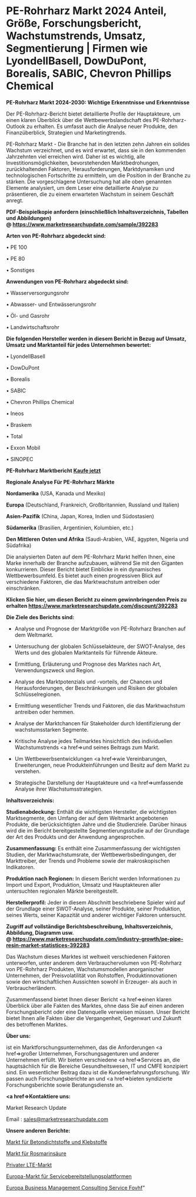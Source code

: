 # PE-Rohrharz Markt 2024 Anteil, Größe, Forschungsbericht, Wachstumstrends, Umsatz, Segmentierung | Firmen wie LyondellBasell, DowDuPont, Borealis, SABIC, Chevron Phillips Chemical

<strong>PE-Rohrharz Markt 2024-2030: Wichtige Erkenntnisse und Erkenntnisse</strong>

Der PE-Rohrharz-Bericht bietet detaillierte Profile der Hauptakteure, um einen klaren Überblick über die Wettbewerbslandschaft des PE-Rohrharz-Outlook zu erhalten. Es umfasst auch die Analyse neuer Produkte, den Finanzüberblick, Strategien und Marketingtrends.

PE-Rohrharz Markt - Die Branche hat in den letzten zehn Jahren ein solides Wachstum verzeichnet, und es wird erwartet, dass sie in den kommenden Jahrzehnten viel erreichen wird. Daher ist es wichtig, alle Investitionsmöglichkeiten, bevorstehenden Marktbedrohungen, zurückhaltenden Faktoren, Herausforderungen, Marktdynamiken und technologischen Fortschritte zu ermitteln, um die Position in der Branche zu stärken. Die vorgeschlagene Untersuchung hat alle oben genannten Elemente analysiert, um dem Leser eine detaillierte Analyse zu präsentieren, die zu einem erwarteten Wachstum in seinem Geschäft anregt.

<strong><b>PDF-Beispielkopie anfordern (einschließlich Inhaltsverzeichnis, Tabellen und Abbildungen) @ </b></strong><strong><a href=https://www.marketresearchupdate.com/sample/392283><strong>https://www.marketresearchupdate.com/sample/392283</u></a></strong></strong>

<strong>Arten von PE-Rohrharz abgedeckt sind:</strong>

• PE 100

• PE 80

• Sonstiges

<strong>Anwendungen von PE-Rohrharz abgedeckt sind:</strong>

• Wasserversorgungsrohr

• Abwasser- und Entwässerungsrohr

• Öl- und Gasrohr

• Landwirtschaftsrohr

<strong>Die folgenden Hersteller werden in diesem Bericht in Bezug auf Umsatz, Umsatz und Marktanteil für jedes Unternehmen bewertet:</strong>

• LyondellBasell

• DowDuPont

• Borealis

• SABIC

• Chevron Phillips Chemical

• Ineos

• Braskem

• Total

• Exxon Mobil

• SINOPEC

<strong>PE-Rohrharz Marktbericht <a href=https://www.marketresearchupdate.com/buynow/392283>Kaufe jetzt</a></strong>

<strong>Regionale Analyse Für PE-Rohrharz Märkte</strong>

<strong>Nordamerika</strong> (USA, Kanada und Mexiko)

<strong>Europa</strong> (Deutschland, Frankreich, Großbritannien, Russland und Italien)

<strong>Asien-Pazifik</strong> (China, Japan, Korea, Indien und Südostasien)

<strong>Südamerika</strong> (Brasilien, Argentinien, Kolumbien, etc.)

<strong>Den Mittleren</strong> <strong>Osten und Afrika</strong> (Saudi-Arabien, VAE, ägypten, Nigeria und Südafrika)

Die analysierten Daten auf dem PE-Rohrharz Markt helfen Ihnen, eine Marke innerhalb der Branche aufzubauen, während Sie mit den Giganten konkurrieren. Dieser Bericht bietet Einblicke in ein dynamisches Wettbewerbsumfeld. Es bietet auch einen progressiven Blick auf verschiedene Faktoren, die das Marktwachstum antreiben oder einschränken.

<strong>Klicken Sie hier, um diesen Bericht zu einem gewinnbringenden Preis zu erhalten
</strong><strong><a href=https://www.marketresearchupdate.com/discount/392283>https://www.marketresearchupdate.com/discount/392283</b></u></strong></a>

<strong>Die Ziele des Berichts sind:</strong>

- Analyse und Prognose der Marktgröße von PE-Rohrharz Branchen auf dem Weltmarkt.

- Untersuchung der globalen Schlüsselakteure, der SWOT-Analyse, des Werts und des globalen Marktanteils für führende Akteure.

- Ermittlung, Erläuterung und Prognose des Marktes nach Art, Verwendungszweck und Region.

- Analyse des Marktpotenzials und -vorteils, der Chancen und Herausforderungen, der Beschränkungen und Risiken der globalen Schlüsselregionen.

- Ermittlung wesentlicher Trends und Faktoren, die das Marktwachstum antreiben oder hemmen.

- Analyse der Marktchancen für Stakeholder durch Identifizierung der wachstumsstarken Segmente.

- Kritische Analyse jedes Teilmarktes hinsichtlich des individuellen Wachstumstrends <a href=>und</a> seines Beitrags zum Markt.

- Um Wettbewerbsentwicklungen <a href=>wie</a> Vereinbarungen, Erweiterungen, neue Produkteinführungen und Besitz auf dem Markt zu verstehen.

- Strategische Darstellung der Hauptakteure und <a href=>umfas</a>sende Analyse ihrer Wachstumsstrategien.

<strong>Inhaltsverzeichnis:</strong>

<strong>Studienabdeckung:</strong> Enthält die wichtigsten Hersteller, die wichtigsten Marktsegmente, den Umfang der auf dem Weltmarkt angebotenen Produkte, die berücksichtigten Jahre und die Studienziele. Darüber hinaus wird die im Bericht bereitgestellte Segmentierungsstudie auf der Grundlage der Art des Produkts und der Anwendung angesprochen.

<strong>Zusammenfassung:</strong> Es enthält eine Zusammenfassung der wichtigsten Studien, der Marktwachstumsrate, der Wettbewerbsbedingungen, der Markttreiber, der Trends und Probleme sowie der makroskopischen Indikatoren.

<strong>Produktion nach Regionen:</strong> In diesem Bericht werden Informationen zu Import und Export, Produktion, Umsatz und Hauptakteuren aller untersuchten regionalen Märkte bereitgestellt.

<strong>Herstellerprofil:</strong> Jeder in diesem Abschnitt beschriebene Spieler wird auf der Grundlage einer SWOT-Analyse, seiner Produkte, seiner Produktion, seines Werts, seiner Kapazität und anderer wichtiger Faktoren untersucht.

<strong><b>Zugriff auf vollständige Berichtsbeschreibung, Inhaltsverzeichnis, Abbildung, Diagramm usw. @ </b></strong><strong><a href=https://www.marketresearchupdate.com/industry-growth/pe-pipe-resin-market-statistices-392283>https://www.marketresearchupdate.com/industry-growth/pe-pipe-resin-market-statistices-392283</a></strong>

Das Wachstum dieses Marktes ist weltweit verschiedenen Faktoren unterworfen, unter anderem dem Verbrauchervolumen von PE-Rohrharz von PE-Rohrharz Produkten, Wachstumsmodellen anorganischer Unternehmen, der Preisvolatilität von Rohstoffen, Produktinnovationen sowie den wirtschaftlichen Aussichten sowohl in Erzeuger- als auch in Verbraucherländern.

Zusammenfassend bietet Ihnen dieser Bericht <a href=>einen</a> klaren Überblick über alle Fakten des Marktes, ohne dass Sie auf einen anderen Forschungsbericht oder eine Datenquelle verweisen müssen. Unser Bericht bietet Ihnen alle Fakten über die Vergangenheit, Gegenwart und Zukunft des betroffenen Marktes.

<strong>Über uns:</strong>

 ist ein Marktforschungsunternehmen, das die Anforderungen <a href=>großer</a> Unternehmen, Forschungsagenturen und anderer Unternehmen erfüllt. Wir bieten verschiedene <a href=>Services</a> an, die hauptsächlich für die Bereiche Gesundheitswesen, IT und CMFE konzipiert sind. Ein wesentlicher Beitrag dazu ist die Kundenerfahrungsforschung. Wir passen auch Forschungsberichte an und <a href=>bieten</a> syndizierte Forschungsberichte sowie Beratungsdienste an.

<strong><a href=>Kontaktiere uns:</a></strong>

Market Research Update

Email : sales@marketresearchupdate.com

<strong>Unsere anderen Berichte:</strong>

<a href=https://www.linkedin.com/pulse/concrete-sealants-adhesives-market-growth-possibilities>Markt für Betondichtstoffe und Klebstoffe</a>

<a href=https://www.linkedin.com/pulse/rosmarinic-acid-market-outlooks-2023-size-shares>Markt für Rosmarinsäure</a>

<a href=https://www.linkedin.com/pulse/private-lte-market-size-share-outlook>Privater LTE-Markt</a>

<a href=https://www.linkedin.com/pulse/europe-service-delivery-platform-market-2023-new-comprehensive>Europa-Markt für Servicebereitstellungsplattformen</a>

<a href=https://www.linkedin.com/pulse/europe-business-management-consulting-service-fovhf/>Europa Business Management Consulting Service Fovhf</a>"
